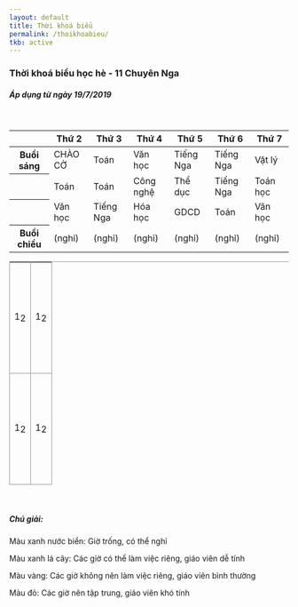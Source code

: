 ```yaml
---
layout: default
title: Thời khoá biểu
permalink: /thoikhoabieu/
tkb: active
---
```

<style>
.equilibrium{
  width: 100%;
  border: 1px solid #999;
  border-right: none;
  border-bottom: none;
}

.equilibrium td{
    border-right: 1px solid #999;
    border-bottom: 1px solid #999;
}

.equilibrium td{
  position: relative;
  height: 200px;
}

.equilibrium .sup{
  display: block;
  position: relative;
  width: 50%;
  float: left;
  padding-bottom: 15%;
  line-height: 100%;
  text-align: center;
  z-index: 1;
}

.equilibrium .inf{
  display: block;
  position: relative;
  width: 50%;
  float: left;
  padding-top: 15%;
line-height: 100%;
  text-align: center;
  z-index: 1;
}

.equilibrium td::after{
  content: "";
  position: absolute;
  z-index: 0;
  top: 0;
  left: 0;
  width: 100%;
  height: 100%;
  background-size: cover;
  clip-path: polygon(100% 0%, 0% 0%, 0% 100%);
}
    </style>
<h3><i class="far fa-calendar-alt"></i> Thời khoá biểu học hè - 11 Chuyên Nga</h3>
<h5>Áp dụng từ ngày 19/7/2019</h5>
<br/>
<table class="table table-bordered">
<thead>
    <tr class="table-active">
        <th class="table-light"></th>
        <th>Thứ 2</th>
        <th>Thứ 3</th>
        <th>Thứ 4</th>
        <th>Thứ 5</th>
        <th>Thứ 6</th>
        <th>Thứ 7</th>
    </tr>
</thead>
<tbody>
 <tr>
    <th class="table-active">Buổi sáng</th>
    <td class="table-info">CHÀO CỜ</td>
    <td class="table-info">Toán</td>
    <td class="table-info">Văn học</td>
    <td class="table-danger">Tiếng Nga</td>
    <td class="table-danger">Tiếng Nga</td>
    <td class="table-warning">Vật lý</td>
    </tr>
    <tr>
        <th class="table-active"></th>
        <td class="table-info">Toán</td>
    <td class="table-info">Toán</td>
    <td class="table-info">Công nghệ</td>
    <td class="table-danger">Thể dục</td>
    <td class="table-danger">Tiếng Nga</td>
    <td class="table-warning">Toán học</td>
</tr>
<tr>
        <th class="table-active"></th>
        <td class="table-info">Văn học</td>
    <td class="table-info">Tiếng Nga</td>
    <td class="table-info">Hóa học</td>
    <td class="table-danger">GDCD</td>
    <td class="table-danger">Toán</td>
    <td class="table-warning">Văn học</td>
</tr>
 <tr>
    <th class="table-active">Buổi chiều</th>
    <td class="table-info">(nghỉ)</td>
    <td class="table-info">(nghỉ)</td>
    <td class="table-info">(nghỉ)</td>
    <td class="table-info">(nghỉ)</td>
    <td class="table-info">(nghỉ)</td>
    <td class="table-info">(nghỉ)</td>
</tr>
</tbody>
</table>
<table class="equilibrium" cellspacing="0" cellpadding="0">
  <tbody>
    <tr>
      <td>
        <span class="sup">1</span>
        <span class="inf">2</span>
      </td>
      <td>
        <span class="sup">1</span>
        <span class="inf">2</span>
      </td>
    </tr>
    <tr>
      <td>
        <span class="sup">1</span>
        <span class="inf">2</span>
      </td>
      <td>
        <span class="sup">1</span>
        <span class="inf">2</span>
      </td>
    </tr>
  </tbody>
<table>
<br/>
<h5><i class="fas fa-question-circle"></i> Chú giải:</h5>
<p><a class="text-info">Màu xanh nước biển:</a> Giờ trống, có thể nghỉ</p>
<p><a class="text-success">Màu xanh lá cây:</a> Các giờ có thể làm việc riêng, giáo viên dễ tính
</p>
<p><a class="text-warning">Màu vàng:</a> Các giờ không nên làm việc riêng, giáo viên bình thường</p>
<p><a class="text-danger">Màu đỏ:</a> Các giờ nên tập trung, giáo viên khó tính</p>
